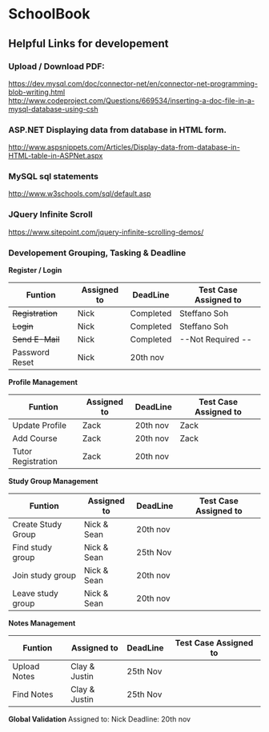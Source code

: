 # SchoolBook

## Helpful Links for developement
### Upload / Download PDF:
https://dev.mysql.com/doc/connector-net/en/connector-net-programming-blob-writing.html
http://www.codeproject.com/Questions/669534/inserting-a-doc-file-in-a-mysql-database-using-csh

### ASP.NET Displaying data from database in HTML form.
http://www.aspsnippets.com/Articles/Display-data-from-database-in-HTML-table-in-ASPNet.aspx

### MySQL sql statements
http://www.w3schools.com/sql/default.asp

### JQuery Infinite Scroll
https://www.sitepoint.com/jquery-infinite-scrolling-demos/

### Developement Grouping, Tasking & Deadline

 **Register / Login**

| Funtion | Assigned to | DeadLine| Test Case Assigned to |
|  -----  |   -------   | ------- | --------------------- |
| ~~Registration~~ | Nick | Completed | Steffano Soh |
| ~~Login~~ | Nick | Completed | Steffano Soh |
| ~~Send E-Mail~~ | Nick | Completed | --Not Required -- |
| Password Reset | Nick | 20th nov |  |

**Profile Management**

| Funtion | Assigned to | DeadLine| Test Case Assigned to |
|  -----  |   -------   | ------- | --------------------- |
| Update Profile |Zack |20th nov | Zack |
| Add Course |Zack | 20th nov| Zack |
| Tutor Registration |Zack |20th nov | |

**Study Group Management**

| Funtion | Assigned to | DeadLine| Test Case Assigned to |
|  -----  |   -------   | ------- | ----------------------|
| Create Study Group | Nick & Sean |20th nov | |
|Find study group|Nick & Sean |25th Nov |  |
|Join study group|Nick & Sean |20th nov | |
|Leave study group|Nick & Sean |20th nov | |

**Notes Management**

| Funtion | Assigned to | DeadLine| Test Case Assigned to |
|  -----  |   -------   | ------- | ----------------------|
| Upload Notes | Clay & Justin |25th Nov | |
| Find Notes |Clay & Justin |25th Nov | |

**Global Validation**
 Assigned to: Nick
 Deadline: 20th nov
